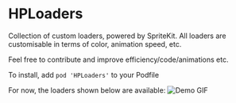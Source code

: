 # HPLoaders
Collection of custom loaders, powered by SpriteKit. All loaders are customisable in terms of color, animation speed, etc.

Feel free to contribute and improve efficiency/code/animations etc.

To install, add `pod 'HPLoaders'` to your Podfile

For now, the loaders shown below are available:
![Demo GIF](https://github.com/Fri3ndlyGerman/HPLoaders/blob/master/Demo.gif)

